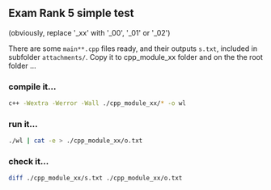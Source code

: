 ## Exam Rank 5 simple test
(obviously, replace '_xx' with '_00', '_01' or '_02')

There are some ```main**.cpp``` files ready, and their outputs ```s.txt```, included in subfolder ``` attachments/ ```. Copy it to cpp_module_xx folder and on the the root folder ...


### compile it...

```bash
c++ -Wextra -Werror -Wall ./cpp_module_xx/* -o wl
```

### run it...
```bash
./wl | cat -e > ./cpp_module_xx/o.txt
```

### check it...
``` bash
diff ./cpp_module_xx/s.txt ./cpp_module_xx/o.txt
```
